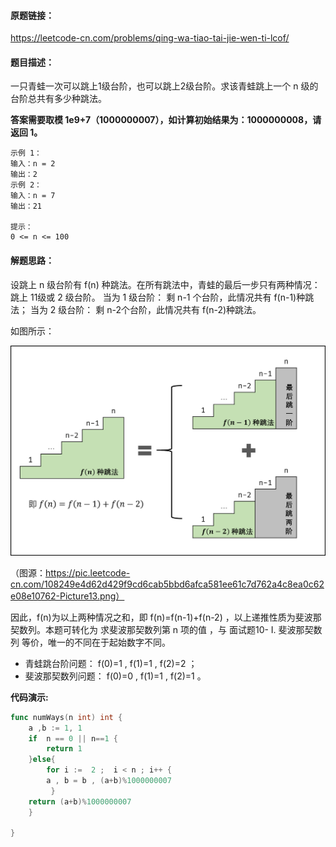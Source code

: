 #### 原题链接：

https://leetcode-cn.com/problems/qing-wa-tiao-tai-jie-wen-ti-lcof/



#### 题目描述：

一只青蛙一次可以跳上1级台阶，也可以跳上2级台阶。求该青蛙跳上一个 n 级的台阶总共有多少种跳法。

**答案需要取模 1e9+7（1000000007），如计算初始结果为：1000000008，请返回 1。**

```
示例 1：
输入：n = 2
输出：2
示例 2：
输入：n = 7
输出：21

提示：
0 <= n <= 100
```



#### 解题思路：

设跳上 n 级台阶有 f(n) 种跳法。在所有跳法中，青蛙的最后一步只有两种情况： 跳上 11级或 2 级台阶。
当为 1 级台阶： 剩 n-1 个台阶，此情况共有 f(n-1)种跳法；
当为 2 级台阶： 剩 n-2个台阶，此情况共有 f(n-2)种跳法。

如图所示：

![Picture13.png](image/108249e4d62d429f9cd6cab5bbd6afca581ee61c7d762a4c8ea0c62e08e10762-Picture13.png)

（图源：https://pic.leetcode-cn.com/108249e4d62d429f9cd6cab5bbd6afca581ee61c7d762a4c8ea0c62e08e10762-Picture13.png）

因此，f(n)为以上两种情况之和，即 f(n)=f(n-1)+f(n-2) ，以上递推性质为斐波那契数列。本题可转化为 求斐波那契数列第 n 项的值 ，与 面试题10- I. 斐波那契数列 等价，唯一的不同在于起始数字不同。

- 青蛙跳台阶问题： f(0)=1 , f(1)=1 , f(2)=2 ；
- 斐波那契数列问题： f(0)=0 , f(1)=1 , f(2)=1 。

**代码演示:**

```go
func numWays(n int) int {
    a ,b := 1, 1
    if  n == 0 || n==1 {
        return 1
    }else{
        for i :=  2 ;  i < n ; i++ {
        a , b = b , (a+b)%1000000007 
         }
    return (a+b)%1000000007 
    }
    
}
```